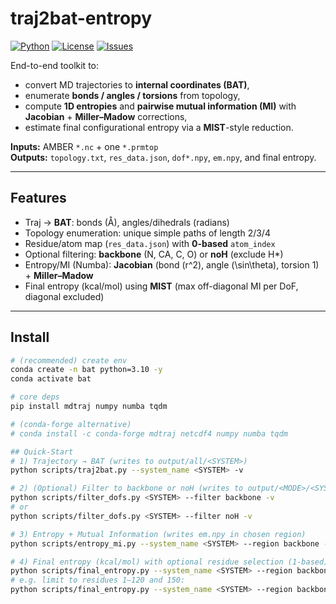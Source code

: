 # traj2bat-entropy

[![Python](https://img.shields.io/badge/python-3.9%2B-blue.svg)](https://www.python.org/)
[![License](https://img.shields.io/badge/License-MIT-green.svg)](#license)
[![Issues](https://img.shields.io/github/issues-raw/USER/traj2bat-entropy.svg)](../../issues)

End-to-end toolkit to:
- convert MD trajectories to **internal coordinates (BAT)**,
- enumerate **bonds / angles / torsions** from topology,
- compute **1D entropies** and **pairwise mutual information (MI)** with **Jacobian** + **Miller–Madow** corrections,
- estimate final configurational entropy via a **MIST**-style reduction.

**Inputs:** AMBER `*.nc` + one `*.prmtop`  
**Outputs:** `topology.txt`, `res_data.json`, `dof*.npy`, `em.npy`, and final entropy.

---

## Features
- Traj → **BAT**: bonds (Å), angles/dihedrals (radians)
- Topology enumeration: unique simple paths of length 2/3/4
- Residue/atom map (`res_data.json`) with **0-based** `atom_index`
- Optional filtering: **backbone** (N, CA, C, O) or **noH** (exclude H*)
- Entropy/MI (Numba): **Jacobian** (bond \(r^2\), angle \(\sin\theta\), torsion 1) + **Miller–Madow**
- Final entropy (kcal/mol) using **MIST** (max off-diagonal MI per DoF, diagonal excluded)

---

## Install

```bash
# (recommended) create env
conda create -n bat python=3.10 -y
conda activate bat

# core deps
pip install mdtraj numpy numba tqdm

# (conda-forge alternative)
# conda install -c conda-forge mdtraj netcdf4 numpy numba tqdm

## Quick-Start
# 1) Trajectory → BAT (writes to output/all/<SYSTEM>)
python scripts/traj2bat.py --system_name <SYSTEM> -v

# 2) (Optional) Filter to backbone or noH (writes to output/<MODE>/<SYSTEM>)
python scripts/filter_dofs.py <SYSTEM> --filter backbone -v
# or
python scripts/filter_dofs.py <SYSTEM> --filter noH -v

# 3) Entropy + Mutual Information (writes em.npy in chosen region)
python scripts/entropy_mi.py --system_name <SYSTEM> --region backbone --bins 50 -v

# 4) Final entropy (kcal/mol) with optional residue selection (1-based)
python scripts/final_entropy.py --system_name <SYSTEM> --region backbone --temperature 298.15 -v
# e.g. limit to residues 1–120 and 150:
python scripts/final_entropy.py --system_name <SYSTEM> --region backbone --temperature 298.15 --residues "1-120,150" -v
